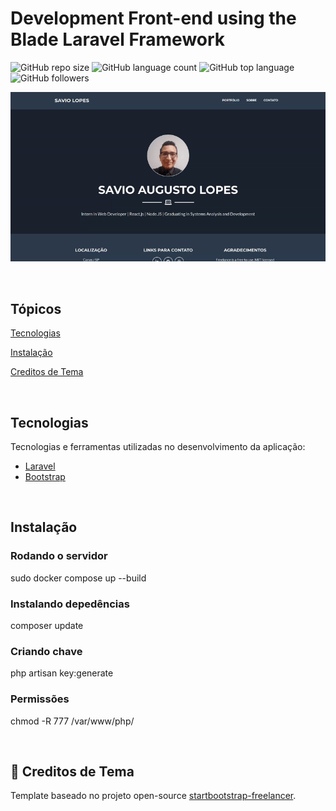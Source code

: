 # Development Front-end using the Blade Laravel Framework

![GitHub repo size](https://img.shields.io/github/repo-size/savio-2-lopes/Front-end-Blade-Laravel-Framework)
![GitHub language count](https://img.shields.io/github/languages/count/savio-2-lopes/Front-end-Blade-Laravel-Framework)
![GitHub top language](https://img.shields.io/github/languages/top/savio-2-lopes/Front-end-Blade-Laravel-Framework)
![GitHub followers](https://img.shields.io/github/followers/savio-2-lopes?label=Follow&style=social)


<p align="center">
    <img alt="Blade Laravel Framework" title="Blade Laravel Framework" src="../.github/blade-laravel.gif" width="900px" />
</p>


<br>

## Tópicos

[Tecnologias](#tecnologias)

[Instalação](#instalacao)

[Creditos de Tema](#creditos-de-tema)

<br>

## Tecnologias

Tecnologias e ferramentas utilizadas no desenvolvimento da aplicação:

- [Laravel](https://laravel.com/)
- [Bootstrap](https://getbootstrap.com/)

<br>

## Instalação

### Rodando o servidor
sudo docker compose up --build

### Instalando depedências
composer update

### Criando chave
php artisan key:generate

### Permissões
chmod -R 777 /var/www/php/ 

<br>

## 💜 Creditos de Tema

Template baseado no projeto open-source [startbootstrap-freelancer](https://github.com/startbootstrap/startbootstrap-freelancer).
